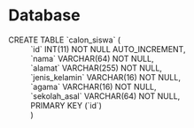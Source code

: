 # Database 
<dl>
  <dt> CREATE TABLE `calon_siswa` (</dt>
  <dd>	`id` INT(11) NOT NULL AUTO_INCREMENT,<br>
  	`nama` VARCHAR(64) NOT NULL,<br>
  	`alamat` VARCHAR(255) NOT NULL,<br>
  	`jenis_kelamin` VARCHAR(16) NOT NULL,<br>
  	`agama` VARCHAR(16) NOT NULL,<br>
  	`sekolah_asal` VARCHAR(64) NOT NULL,<br>
  	PRIMARY KEY (`id`)<br>
  )</dd>
</dl>
